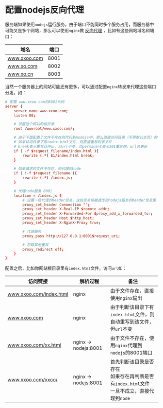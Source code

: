 # 配置nodejs反向代理

服务端如果使用`nodejs`运行服务，由于端口不能同时多个服务占用，而服务器中可能又是多个网站，那么可以使用`nginx`做 [反向代理](http://blog.csdn.net/m13666368773/article/details/8060481) ，比如有这些网站域名和端口：

域名 | 端口
--- | ---
www.xxoo.com | 8001
www.xo.com | 8002
www.xo.cn | 8003

当然一个服务器上的网站可能还有更多，可以通过配置`nginx`转发来代理这些端口分发，如：

```conf
# 配置 www.xxoo.com的8001代码
server {
    server_name www.xxoo.com;
    listen 80;

    # 设置这个网站的根目录
    root /wwwroot/www.xxoo.com/;

    # 由于下面配置了文件不存在则代码到nodejs中，那么直接访问目录（不带默认主页）的话会有问题，这里做下判断
    # 如果访问目录下有index.html文件，则直接重写到该文件
    # break表示重写且停止，但url不变，而permanent表示301重定向，url会更新
    if ( -f $request_filename/index.html ){
        rewrite (.*) $1/index.html break;
    }

    # 如果请求的文件不存在，则代理到node
    if ( !-f $request_filename ){
        rewrite (.*) /index.js;
    }

    # 代理node服务 8001
    location = /index.js {
        # 设置一些代理的header信息，这些信息将被透传到nodejs服务的header信息里
        proxy_set_header Connection "";
        proxy_set_header X-Real-IP $remote_addr;
        proxy_set_header X-Forwarded-For $proxy_add_x_forwarded_for;
        proxy_set_header Host $http_host;
        proxy_set_header X-NginX-Proxy true;

        # 代理服务
        proxy_pass http://127.0.0.1:8001$request_uri;

        # 忽略其他重写
        proxy_redirect off;
    }
}
```

配置之后，比如你网站根目录里有`index.html`文件，访问`url`如：

访问链接 | 解析过程 | 备注
--- | --- | ---
www.xxoo.com/index.html | nginx | 由于文件存在，直接使用`nginx`输出
www.xxoo.com | nginx | 由于判断该目录下有`index.html`文件，则自动重写到该文件，但`url`不变
www.xxoo.com/xx.html | nginx -> nodejs:8001 | 由于文件不存在，使用`nginx`代理到`nodejs`的8001端口
www.xxoo.com/xxoo/ | nginx -> nodejs:8001 | 首先判断该目录是否存在<br>如果存在再判断是否有`index.html`文件<br>一旦不成立，直接代理到`node`
